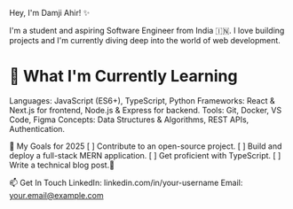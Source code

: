 Hey, I'm Damji Ahir! ✨

<p>I'm a student and aspiring Software Engineer from India 🇮🇳. I love building projects and I'm currently diving deep into the world of web development.</p>
<h1>🌱 What I'm Currently Learning</h1>
Languages: JavaScript (ES6+), TypeScript, Python
Frameworks: React & Next.js for frontend, Node.js & Express for backend.
Tools: Git, Docker, VS Code, Figma
Concepts: Data Structures & Algorithms, REST APIs, Authentication.

🎯 My Goals for 2025
[ ] Contribute to an open-source project.
[ ] Build and deploy a full-stack MERN application.
[ ] Get proficient with TypeScript.
[ ] Write a technical blog post.🚀 

📫 Get In Touch
LinkedIn: linkedin.com/in/your-username
Email: your.email@example.com
